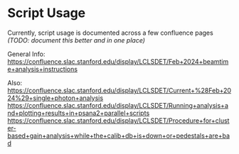 # Script Usage

Currently, script usage is documented across a few confluence pages _(TODO: document this better and in one place)_

General Info:
<https://confluence.slac.stanford.edu/display/LCLSDET/Feb+2024+beamtime+analysis+instructions>

Also:
<https://confluence.slac.stanford.edu/display/LCLSDET/Current+%28Feb+2024%29+single+photon+analysis>
<https://confluence.slac.stanford.edu/display/LCLSDET/Running+analysis+and+plotting+results+in+psana2+parallel+scripts>
<https://confluence.slac.stanford.edu/display/LCLSDET/Procedure+for+cluster-based+gain+analysis+while+the+calib+db+is+down+or+pedestals+are+bad>